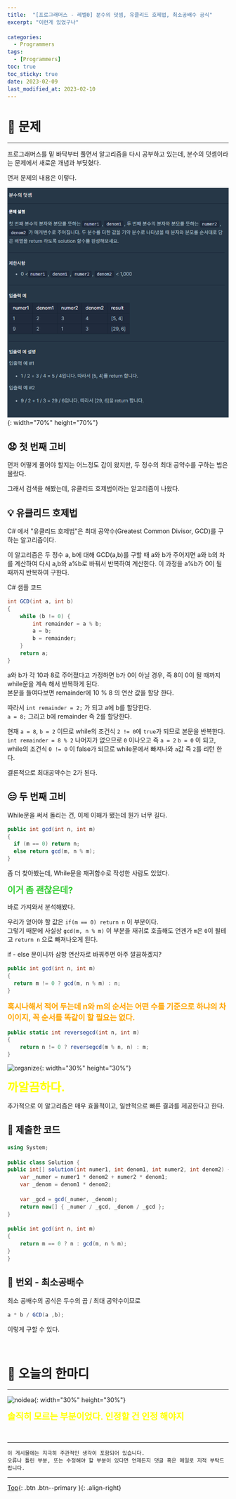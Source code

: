 ```yaml
---
title:  "[프로그래머스 - 레벨0] 분수의 덧셈, 유클리드 호제법, 최소공배수 공식"
excerpt: "이런게 있었구나"

categories:
  - Programmers
tags:
  - [Programmers]
toc: true
toc_sticky: true
date: 2023-02-09
last_modified_at: 2023-02-10
---
```


# 🤔 문제
<hr style="width:100%" />

프로그래머스를 밑 바닥부터 풀면서 알고리즘을 다시 공부하고 있는데, 분수의 덧셈이라는 문제에서 새로운 개념과 부딪혔다.

먼저 문제의 내용은 이렇다.

![img1](/assets/images/posts/Coding_Test/Programmers/2023-02-09-my-programmers-post_1/1.png){: width="70%" height="70%"}

## 😧 첫 번째 고비

먼저 어떻게 풀어야 할지는 어느정도 감이 왔지만, 두 정수의 최대 공약수를 구하는 법은 몰랐다.

그래서 검색을 해봤는데, 유클리드 호제법이라는 알고리즘이 나왔다.

## 💡 유클리드 호제법

C# 에서 "유클리드 호제법"은 최대 공약수(Greatest Common Divisor, GCD)를 구하는 알고리즘이다.

이 알고리즘은 두 정수 a, b에 대해 GCD(a,b)를 구할 때 a와 b가 주어지면 a와 b의 차를 계산하여 다시 a,b와 a%b로 바꿔서 반복하여 계산한다.
이 과정을 a%b가 0이 될 때까지 반복하여 구한다.

C# 샘플 코드

```c#
int GCD(int a, int b) 
{
    while (b != 0) {
        int remainder = a % b;
        a = b;
        b = remainder;
    }
    return a;
}
```

a와 b가 각 10과 8로 주어졌다고 가정하면 b가 0이 아닐 경우, 즉 8이 0이 될 때까지 while문을 계속 해서 반복하게 된다.  
본문을 들여다보면 remainder에 10 % 8 의 연산 값을 할당 한다.

따라서 `int remainder = 2;` 가 되고 a에 b를 할당한다.  
`a = 8;` 그리고 b에 remainder 즉 2를 할당한다.

현재 `a = 8`, `b = 2` 이므로 while의 조건식 `2 != 0`에 `true`가 되므로 본문을 반복한다.  
`int remainder = 8 % 2` 나머지가 없으므로 `0` 이나오고 즉 `a = 2` `b = 0` 이 되고, while의 조건식 `0 != 0` 이 false가 되므로 while문에서 빠져나와 `a`값 즉 `2`를 리턴 한다.

결론적으로 최대공약수는 2가 된다.

## 😑 두 번째 고비

While문을 써서 돌리는 건, 이제 이해가 됐는데 뭔가 너무 길다.

```c#
public int gcd(int n, int m)
{
  if (m == 0) return n;
  else return gcd(m, n % m);
}
```

좀 더 찾아봤는데, While문을 재귀함수로 작성한 사람도 있었다.  

<strong style="color:limegreen; font-size:15pt">이거 좀 괜찮은데?</strong>

바로 가져와서 분석해봤다.

우리가 얻어야 할 값은 `if(m == 0) return n` 이 부분이다.  
그렇기 때문에 사실상 `gcd(m, n % m)` 이 부분을 재귀로 호출해도 언겐가 `m`은 `0`이 될테고 `return n` 으로 빠져나오게 된다.

if - else 문이니까 삼항 연산자로 바꿔주면 아주 깔끔하겠지?

```c#
public int gcd(int n, int m)
{
  return m != 0 ? gcd(m, n % m) : n;
}
```

<strong style="color:orange; font-size:13pt">혹시나해서 적어 두는데 n와 m의 순서는 어떤 수를 기준으로 하냐의 차이이지, 꼭 순서를 똑같이 할 필요는 없다.</strong>

```c#
public static int reversegcd(int n, int m)
{
    return n != 0 ? reversegcd(m % n, n) : m;
}
```

![organize](https://media.giphy.com/media/PjTSEQy85NKOlZ7b19/giphy.gif){: width="30%" height="30%"}

<strong style="color:Yellow; font-size:20pt">까알끔하다.</strong>

추가적으로 이 알고리즘은 매우 효율적이고, 일반적으로 빠른 결과를 제공한다고 한다.

## 🚀 제출한 코드

```c#
using System;

public class Solution {
public int[] solution(int numer1, int denom1, int numer2, int denom2) {
    var _numer = numer1 * denom2 + numer2 * denom1;
    var _denom = denom1 * denom2;
    
    var _gcd = gcd(_numer, _denom);
    return new[] { _numer / _gcd, _denom / _gcd };
}

public int gcd(int n, int m)
{
    return m == 0 ? n : gcd(m, n % m);
}
}
```

## 🌈 번외 - 최소공배수

최소 공배수의 공식은 두수의 곱 / 최대 공약수이므로

```c#
a * b / GCD(a ,b);
```

이렇게 구할 수 있다.

<br>

# 📢 오늘의 한마디
<hr style="width:100%" />

![noidea](https://media.giphy.com/media/bPTXcJiIzzWz6/giphy.gif){: width="30%" height="30%"}

<strong style="color:Yellow; font-size:15pt">솔직히 모르는 부분이었다. 인정할 건 인정 해야지</strong>

<br>

<hr style="width:100%" />

    이 게시물에는 지극히 주관적인 생각이 포함되어 있습니다. 
    오류나 틀린 부분, 또는 수정해야 할 부분이 있다면 언제든지 댓글 혹은 메일로 지적 부탁드립니다.
    
<hr style="width:100%" />

[Top](#){: .btn .btn--primary }{: .align-right}